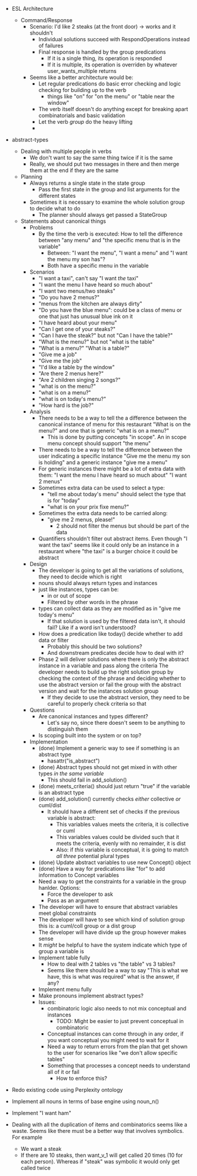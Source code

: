 - ESL Architecture
  - Command/Response
    - Scenario: I'd like 2 steaks (at the front door) -> works and it shouldn't
      - Individual solutions succeed with RespondOperations instead of failures
      - Final response is handled by the group predications
        - If it is a single thing, its operation is responded
        - If it is multiple, its operation is overriden by whatever user_wants_multiple returns
    - Seems like a better architecture would be:
      - Let regular predications do basic error checking and logic checking for building up to the verb
        - things like "on" for "on the menu" or "table near the window"
      - The verb itself doesn't do anything except for breaking apart combinatorials and basic validation
      - Let the verb *group* do the heavy lifting
      -
- abstract-types
  - Dealing with multiple people in verbs
    - We don't want to say the same thing twice if it is the same
    - Really, we should put two messages in there and then merge them at the end if they are the same
  - Planning
    - Always returns a single state in the state group
      - Pass the first state in the group and list arguments for the different states
    - Sometimes it is necessary to examine the whole solution group to decide what to do
      - The planner should always get passed a StateGroup
  - Statements about canonical things
    - Problems
      - By the time the verb is executed: How to tell the difference between "any menu" and "the specific menu that is in the variable"
        - Between: "I want the menu", "I want a menu" and "I want the menu my son has"?
        - Both have a specific menu in the variable
    - Scenarios
      - "I want a taxi", can't say "I want *the* taxi"
      - "I want the menu I have heard so much about"
      - "I want two menus/two steaks"
      - "Do you have 2 menus?"
      - "menus from the kitchen are always dirty"
      - "Do you have the blue menu": could be a class of menu or one that just has unusual blue ink on it
      - "I have heard about your menu"
      - "Can I get one of your steaks?"
      - "Can I have the steak?" but not "Can I have the table?"
      - "What is the menu?" but not "what is the table"
      - "What is a menu?" "What is a table?"
      - "Give me a job"
      - "Give me the job"
      - "I'd like a table by the window"
      - "Are there 2 menus here?"
      - "Are 2 children singing 2 songs?"
      - "what is on the menu?"
      - "what is on a menu?"
      - "what is on today's menu?"
      - "How hard is the job?"
    - Analysis
      - There needs to be a way to tell the a difference between the canonical instance of menu for this restaurant "What is on the menu?"
        and one that is generic "what is on a menu?"
        - This is done by putting concepts "in scope".  An in scope menu concept should support "the menu"
      - There needs to be a way to tell the difference between the user indicating a specific instance "Give me the menu my son is holding" and
        a generic instance "give me a menu"
      - For generic instances there might be a lot of extra data with them: 
        "I want the menu I have heard so much about"
        "I want 2 menus"
      - Sometimes extra data can be used to select a type: 
        - "tell me about today's menu" should select the type that is for "today"
        - "what is on your prix fixe menu?"
      - Sometimes the extra data needs to be carried along:
        - "give me 2 menus, please!"
          - 2 should not filter the menus but should be part of the data
      - Quantifiers shouldn't filter out abstract items. Even though "I want the taxi" seems like it could only be an instance
        in a restaurant where "the taxi" is a burger choice it could be abstract
    - Design
      - The developer is going to get all the variations of solutions, they need to decide which is right
      - nouns should always return types and instances
      - just like instances, types can be:
        - in or out of scope
        - Filtered by other words in the phrase
      - types can collect data as they are modified as in "give me today's menu"
        - If that solution is used by the filtered data isn't, it should fail? Like if a word isn't understood?
      - How does a predication like today() decide whether to add data or filter
        - Probably this should be two solutions?
        - And downstream predicates decide how to deal with it?
      - Phase 2 will deliver solutions where there is only the abstract instance in a variable and pass along the criteria
        The developer needs to build up the right solution group by checking the context of the phrase and deciding whether to use the abstract version
        or fail the group with the abstract version and wait for the instances solution group
        - If they decide to use the abstract version, they need to be careful to properly check criteria so that
    - Questions
      - Are canonical instances and types different?
        - Let's say no, since there doesn't seem to be anything to distinguish them
      - Is scoping built into the system or on top?
     - Implementation
        - (done) Implement a generic way to see if something is an abstract type
          - hasattr("is_abstract")
        - (done) Abstract types should not get mixed in with other types *in the same variable*
          - This should fail in add_solution()
        - (done) meets_criteria() should just return "true" if the variable is an abstract type
        - (done) add_solution() currently checks *either* collective *or* cuml/dist
          - It should have a different set of checks if the previous variable is abstract:
            - This variables values meets the criteria, it is collective or cuml
            - This variables values could be divided such that it meets the criteria, evenly with no remainder, it is dist
            - Also: if *this* variable is conceptual, it is going to match *all three* potential plural types
        - (done) Update abstract variables to use new Concept() object
        - (done) Have a way for predications like "for" to add information to Concept variables
        - Need a way to get the constraints for a variable in the group hanlder.  Options:
          - Force the developer to ask
          - Pass as an argument
        - The developer will have to ensure that abstract variables meet global constraints
        - The developer will have to see which kind of solution group this is: a cuml/coll group or a dist group
        - The developer will have divide up the group however makes sense
        - It *might* be helpful to have the system indicate which type of group a variable is
        - Implement table fully
          - How to deal with 2 tables vs "the table" vs 3 tables?
          - Seems like there should be a way to say "This is what we have, this is what was required"
            what is the answer, if any?
        - Implement menu fully
        - Make pronouns implement abstract types?
        - Issues:
          - combinatoric logic also needs to not mix conceptual and instances
            - TODO: Might be easier to just prevent conceptual in combinatoric
          - Conceptual instances can come through in any order, if you want conceptual you 
            might need to wait for it
          - Need a way to return errors from the plan that get shown to the user
            for scenarios like "we don't allow specific tables"
          - Something that processes a concept needs to understand all of it or fail
            - How to enforce this?


- Redo existing code using Perplexity ontology
- Implement all nouns in terms of base engine using noun_n()
- Implement "I want ham"
- Dealing with all the duplication of items and combinatorics seems like a waste. Seems like there must be a better way that involves symbolics. For example
  - We want a steak
  - If there are 10 steaks, then want_v_1 will get called 20 times (10 for each person). Whereas if "steak" was symbolic it would only get called twice
